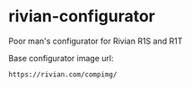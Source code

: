 # rivian-configurator
Poor man's configurator for Rivian R1S and R1T

Base configurator image url:

    https://rivian.com/compimg/
